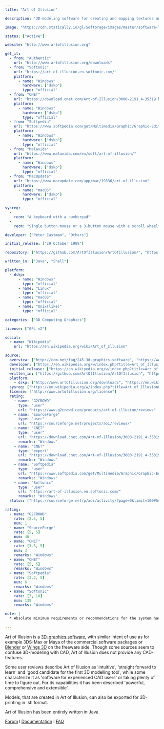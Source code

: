 ```yaml
---
title: "Art of Illusion"

description: "3D-modeling software for creating and mapping textures and rendering both, still images and animations."

image: "https://cdn.statically.io/gl/Softorage/images/master/software-logo/art-of-illusion.png"

status: ["Active"]

website: "http://www.artofillusion.org"

get_it:
  - from: "Authentic"
    url: "http://www.artofillusion.org/downloads"
  - from: "Softonic"
    url: "https://art-of-illusion.en.softonic.com/"
    platform:
      - name: "Windows"
        hardware: ["dskp"]
        type: "official"
  - from: "CNET"
    url: "https://download.cnet.com/Art-of-Illusion/3000-2191_4-35319.html"
    platform:
      - name: "Windows"
        hardware: ["dskp"]
        type: "official"
  - from: "Softpedia"
    url: "https://www.softpedia.com/get/Multimedia/Graphic/Graphic-Editors/Art-of-Illusion.shtml"
    platform:
      - name: "Windows"
        hardware: ["dskp"]
        type: "official"
  - from: "Malavida"
    url: "https://www.malavida.com/en/soft/art-of-illusion/"
    platform:
      - name: "Windows"
        hardware: ["dskp"]
        type: "official"
  - from: "MacUpdate"
    url: "https://www.macupdate.com/app/mac/19836/art-of-illusion"
    platform:
      - name: "macOS"
        hardware: ["dskp"]
        type: "official"

sysreq:
  -
    recm: "A keyboard with a numberpad"
  -
    recm: "Single button mouse or a 3-button mouse with a scroll wheel"

developer: ["Peter Eastman", "Others"]

initial_release: ["29 October 1999"]

repository: ["https://github.com/ArtOfIllusion/ArtOfIllusion/", "https://sourceforge.net/projects/aoi/"]

written_in: ["Java", "Shell"]

platform:
  - dskp:
      - name: "Windows"
        type: "official"
      - name: "Linux"
        type: "official"
      - name: "macOS"
        type: "official"
      - name: "Unix(like)"
        type: "official"

categories: ["3D Computing Graphics"]

license: ["GPL v2"]

social:
  - name: "Wikipedia"
    url: "https://en.wikipedia.org/wiki/Art_of_Illusion"

source:
  overview: ["http://ccm.net/faq/245-3d-graphics-software", "https://www.3dprinter.net/art-illusion-review", "https://www.sculpteo.com/blog/2017/04/05/top-19-of-the-best-free-cad-software/", "http://reprap.org/wiki/Art_of_illusion", "http://www.artofillusion.org/docs/AoI%20Manual/contents.html", "http://saisa.eu/blogs/Guidance/?p=1244", "http://www.macworld.co.uk/download/audio-video-photo/art-illusion-303-3330331/", "https://sourceforge.net/p/aoi/wiki/Home/"]
  developer: ["https://en.wikipedia.org/w/index.php?title=Art_of_Illusion&oldid=858254872", "https://sourceforge.net/projects/aoi/", "https://github.com/ArtOfIllusion/ArtOfIllusion/graphs/contributors", "https://sourceforge.net/p/aoi/wiki/Home/"]
  initial_release: ["https://en.wikipedia.org/w/index.php?title=Art_of_Illusion&oldid=858254872", "https://sourceforge.net/projects/aoi/files/ArtOfIllusion/", "http://www.artofillusion.org/history"]
  written_in: ["https://github.com/ArtOfIllusion/ArtOfIllusion", "https://en.wikipedia.org/w/index.php?title=Art_of_Illusion&oldid=858254872"]
  platform:
    - dskp: ["http://www.artofillusion.org/downloads", "https://en.wikipedia.org/w/index.php?title=Art_of_Illusion&oldid=858254872"]
  sysreq: ["https://en.wikipedia.org/w/index.php?title=Art_of_Illusion&oldid=858254872"]
  license: ["http://www.artofillusion.org/license"]
  rating:
    - name: "G2CROWD"
      type: "user"
      url: "https://www.g2crowd.com/products/art-of-illusion/reviews"
    - name: "SourceForge"
      type: "user"
      url: "https://sourceforge.net/projects/aoi/reviews/"
    - name: "CNET"
      type: "user"
      url: "https://download.cnet.com/Art-of-Illusion/3000-2191_4-35319.html"
      remarks: "Windows"
    - name: "CNET"
      type: "expert"
      url: "https://download.cnet.com/Art-of-Illusion/3000-2191_4-35319.html"
      remarks: "Windows"
    - name: "Softpedia"
      type: "user"
      url: "https://www.softpedia.com/get/Multimedia/Graphic/Graphic-Editors/Art-of-Illusion.shtml"
      remarks: "Windows"
    - name: "Softonic"
      type: "user"
      url: "https://art-of-illusion.en.softonic.com/"
      remarks: "Windows"
  status: ["https://sourceforge.net/p/aoi/activity/?page=0&limit=100#5c21dbd6ee24ca4d526b7563"]

rating:
  - name: "G2CROWD"
    rate: [2.5, 5]
    num: 1
  - name: "SourceForge"
    rate: [5, 5]
    num: 46
  - name: "CNET"
    rate: [3.3, 5]
    num: 3
    remarks: "Windows"
  - name: "CNET"
    rate: [5, 5]
    remarks: "Windows"
  - name: "Softpedia"
    rate: [3.2, 5]
    num: 6
    remarks: "Windows"
  - name: "Softonic"
    rate: [7, 10]
    num: 139
    remarks: "Windows"

note: |
  * Absolute minimum requirements or recommendations for the system hardware have not been declared.
  
---
```

  Art of Illusion is a [3D-graphics software](/categories/3d-computing-graphics), with similar intent of use as for example 3DS-Max or Maya of the commercial software packages or [Blender](/software/blender) or [Wings 3D](/software/wings-3d) on the freeware side. Though some sources seem to confuse 3D-modeling with CAD, Art of Illusion does not provide any CAD-features.
  
  Some user reviews describe Art of Illusion as 'intuitive', 'straight forward to learn' and 'good candidate for the first 3D modelling tool', while some characterize it as 'software for experienced CAD users' or taking plenty of time to figure out. For its capabilities it has been described 'powerful, comprehensive and extensible'.
  
  Models, that are created in Art of Illusion, can also be exported for 3D-printing in .stl format.
  
  Art of Illusion has been entirely written in Java.
  
  [Forum](https://sourceforge.net/p/aoi/discussion/) I [Documentation](http://www.artofillusion.org/documentation) I [FAQ](http://www.artofillusion.org/faq)
  
